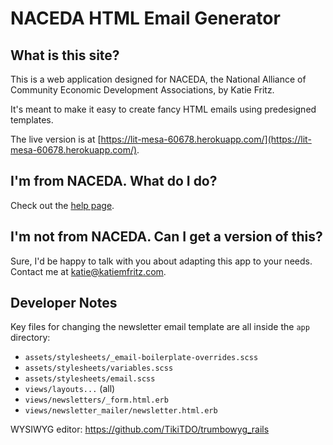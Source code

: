 # NACEDA HTML Email Generator

## What is this site?
This is a web application designed for NACEDA, the National Alliance of Community Economic Development Associations, by Katie Fritz.

It's meant to make it easy to create fancy HTML emails using predesigned templates.

The live version is at [https://lit-mesa-60678.herokuapp.com/](https://lit-mesa-60678.herokuapp.com/).

## I'm from NACEDA. What do I do?
Check out the [help page](https://lit-mesa-60678.herokuapp.com/help).

## I'm not from NACEDA. Can I get a version of this?
Sure, I'd be happy to talk with you about adapting this app to your needs. Contact me at katie@katiemfritz.com.

## Developer Notes
Key files for changing the newsletter email template are all inside the `app` directory:
- `assets/stylesheets/_email-boilerplate-overrides.scss`
- `assets/stylesheets/variables.scss`
- `assets/stylesheets/email.scss`
- `views/layouts...` (all)
- `views/newsletters/_form.html.erb`
- `views/newsletter_mailer/newsletter.html.erb`

WYSIWYG editor: https://github.com/TikiTDO/trumbowyg_rails
